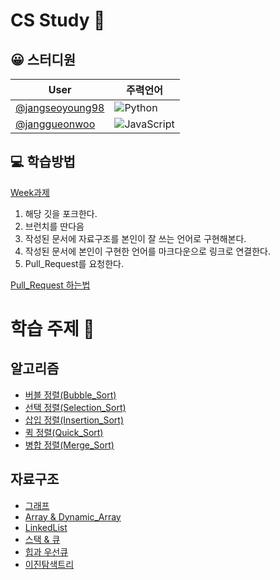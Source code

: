 # CS Study 📕

## 😀​ 스터디원

|User|주력언어|
|--|--|
|[@jangseoyoung98](https://github.com/jangseoyoung98)|![Python](https://img.shields.io/badge/python-007396.svg?&style=for-the-badge&logo=python&logoColor=white)|
|[@janggueonwoo](https://github.com/jangseoyoung98)|![JavaScript](https://img.shields.io/badge/-JavaScript-F7DF1E?style=for-the-badge&logo=javascript&logoColor=white)|

## 💻​ 학습방법

[Week과제](https://github.com/rud1676/CS_StudyGil/wiki)

1. 해당 깃을 포크한다.
2. 브런치를 딴다음
3. 작성된 문서에 자료구조를 본인이 잘 쓰는 언어로 구현해본다.
4. 작성된 문서에 본인이 구현한 언어를 마크다운으로 링크로 연결한다.
5. Pull_Request를 요청한다.

[Pull_Request 하는법](https://wayhome25.github.io/git/2017/07/08/git-first-pull-request-story/)

# 학습 주제 🧾

## 알고리즘

- [버블 정렬(Bubble_Sort)](./Algorithm/Bubble_Sort.md)
- [선택 정렬(Selection_Sort)](./Algorithm/Selection_Sort.md)
- [삽입 정렬(Insertion_Sort)](./Algorithm/Insertion_Sort.md)
- [퀵 정렬(Quick_Sort)](./Algorithm/Quick_Sort.md)
- [병합 정렬(Merge_Sort)](./Algorithm/Merge_Sort.md)

## 자료구조

- [그래프](./Data_Structure/Graph.md)
- [Array & Dynamic_Array](./Data_Structure/Array.md)
- [LinkedList](./Data_Structure/LinkedList.md)
- [스택 & 큐](./Data_Structure/Stack_Queue.md)
- [힙과 우선큐](./Data_Structure/Heap%26Priority_Queue.md)
- [이진탐색트리](./Data_Structure/BST.md)

